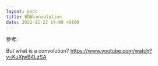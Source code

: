 ```yaml
---
layout: post
title: 理解convolution
date: 2022-11-22 14:09 +0800
---
```



參考:  

But what is a convolution?
https://www.youtube.com/watch?v=KuXjwB4LzSA  